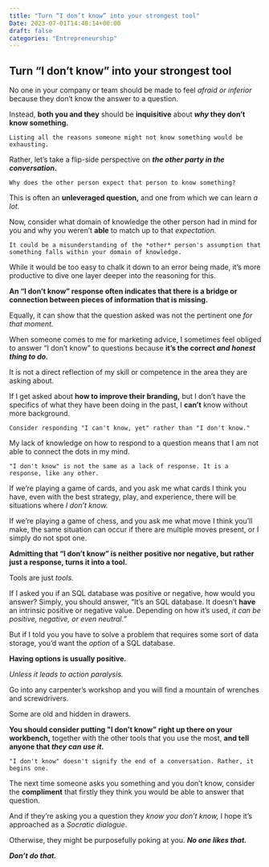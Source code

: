 ```yaml
---
title: "Turn “I don’t know” into your strongest tool"
Date: 2023-07-01T14:48:14+00:00
draft: false
categories: "Entrepreneurship"
---
```

## Turn “I don’t know” into your strongest tool

No one in your company or team should be made to feel *afraid or inferior* because they don’t know the answer to a question. 

Instead, **both you and they** should be **inquisitive** about ***why* they don’t know something.**

`Listing all the reasons someone might not know something would be exhausting.`

Rather, let’s take a flip-side perspective on ***the other party in the conversation.***

`Why does the other person expect that person to know something?`

This is often an **unleveraged question,** and one from which we can learn *a lot.*

Now, consider what domain of knowledge the other person had in mind for you and why you weren’t **able** to match up to that *expectation.* 

`It could be a misunderstanding of the *other* person's assumption that something falls within your domain of knowledge.`

While it would be too easy to chalk it down to an error being made, it’s more productive to dive one layer deeper into the reasoning for this.

**An “I don’t know” response often indicates that there is a bridge or connection between pieces of information that is missing.**

Equally, it can show that the question asked was not the pertinent one *for that moment.*

When someone comes to me for marketing advice, I sometimes feel obliged to answer “I don’t know” to questions because **it’s the correct *and honest thing to do.*** 

It is not a direct reflection of my skill or competence in the area they are asking about.

If I get asked about **how to improve their branding,** but I don’t have the specifics of what they have been doing in the past, I **can’t** know without more background.

`Consider responding "I can't know, yet" rather than "I don't know."`

My lack of knowledge on how to respond to a question means that I am not able to connect the dots in my mind.

`"I don't know" is not the same as a lack of response. It is a response, like any other.`

If we’re playing a game of cards, and you ask me what cards I think you have, even with the best strategy, play, and experience, there will be situations where *I don’t know.*

If we’re playing a game of chess, and you ask me what move I think you’ll make, the same situation can occur if there are multiple moves present, or I simply do not spot one.

**Admitting that “I don’t know” is neither positive nor negative, but rather just a response, turns it into a tool.**

Tools are just *tools.*

If I asked you if an SQL database was positive or negative, how would you answer? Simply, you should answer, “It’s an SQL database. It doesn’t **have** an intrinsic positive or negative value. Depending on how it’s used, *it can be positive, negative, or even neutral.”* 

But if I told you you have to solve a problem that requires some sort of data storage, you’d want the *option* of a SQL database.

**Having options is usually positive.**

*Unless it leads to action paralysis.*

Go into any carpenter’s workshop and you will find a mountain of wrenches and screwdrivers. 

Some are old and hidden in drawers.

**You should consider putting "I don't know" right up there on your workbench,** together with the other tools that you use the most, **and tell anyone that *they can use it.***

`"I don't know" doesn't signify the end of a conversation. Rather, it begins one.`

The next time someone asks you something and you don’t know, consider the **compliment** that firstly they think you would be able to answer that question.

And if they’re asking you a question they *know you don’t know,* I hope it’s approached as a *Socratic dialogue*. 

Otherwise, they might be purposefully poking at you. ***No one likes that.***

***Don’t do that.***